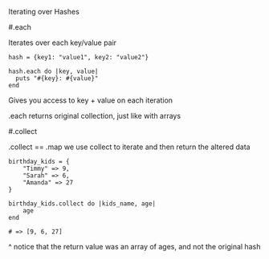 Iterating over Hashes

#.each

Iterates over each key/value pair

```
hash = {key1: "value1", key2: "value2"}

hash.each do |key, value|
  puts "#{key}: #{value}"
end
```

Gives you access to key + value on each iteration

.each returns original collection, just like with arrays

#.collect

.collect == .map
we use collect to iterate and then return the altered data
```
birthday_kids = {
    "Timmy" => 9,
    "Sarah" => 6, 
    "Amanda" => 27
}

birthday_kids.collect do |kids_name, age|
    age
end

# => [9, 6, 27]
```
^ notice that the return value was an array of ages, and not the original hash
